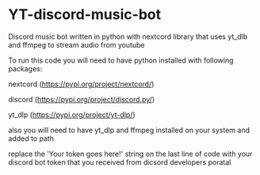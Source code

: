 # YT-discord-music-bot
Discord music bot written in python with nextcord library that uses yt_dlb and ffmpeg to stream audio from youtube


To run this code you will need to have python installed with following packages:


nextcord (https://pypi.org/project/nextcord/)


discord (https://pypi.org/project/discord.py/)


yt_dlp (https://pypi.org/project/yt-dlp/)



also you will need to have yt_dlp and ffmpeg installed on your system and added to path



replace the 'Your token goes here!' string on the last line of code with your discord bot token that you received from dicsord developers poratal
